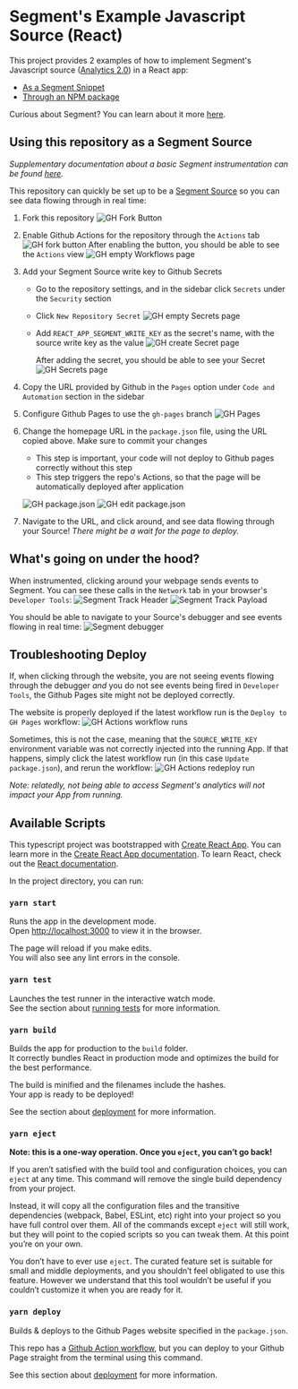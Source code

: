 # Segment's Example Javascript Source (React)

This project provides 2 examples of how to implement Segment's Javascript source ([Analytics 2.0](https://segment.com/docs/connections/sources/catalog/libraries/website/javascript/)) in a React app:

* [As a Segment Snippet](https://segment.com/docs/connections/sources/catalog/libraries/website/javascript/quickstart/)
* [Through an NPM package](https://github.com/segmentio/analytics-next#-using-as-an-npm-package)

Curious about Segment? You can learn about it more [here](https://segment.com/docs/getting-started/).

## Using this repository as a Segment Source

_Supplementary documentation about a basic Segment instrumentation can be found [here](https://segment.com/docs/getting-started/02-simple-install/)._

This repository can quickly be set up to be a [Segment Source](https://segment.com/docs/connections/sources/) so you can see data flowing through in real time:

1. Fork this repository 
![GH Fork Button](./public/readmeImages/ghForkButton.png)

2. Enable Github Actions for the repository through the `Actions` tab 
![GH fork button](./public/readmeImages/ghDisabledWorkflows.png)
After enabling the button, you should be able to see the `Actions` view
![GH empty Workflows page](./public/readmeImages/ghEmptyWorkflows.png)

3. Add your Segment Source write key to Github Secrets
    * Go to the repository settings, and in the sidebar click `Secrets` under the `Security` section
    * Click `New Repository Secret`
    ![GH empty Secrets page](./public/readmeImages/ghEmptySecrets.png)
    * Add `REACT_APP_SEGMENT_WRITE_KEY` as the secret's name, with the source write key as the value
    ![GH create Secret page](./public/readmeImages/ghNewSecret.png)

        After adding the secret, you should be able to see your Secret
        ![GH Secrets page](./public/readmeImages/ghSecrets.png)

4. Copy the URL provided by Github in the `Pages` option under `Code and Automation` section in the sidebar 

5. Configure Github Pages to use the `gh-pages` branch
![GH Pages](./public/readmeImages/ghPages.png)

6. Change the homepage URL in the `package.json` file, using the URL copied above. Make sure to commit your changes
    * This step is important, your code will not deploy to Github pages correctly without this step
    * This step triggers the repo's Actions, so that the page will be automatically deployed after application

    ![GH package.json](./public/readmeImages/ghPackageJson.png)
    ![GH edit package.json](./public/readmeImages/ghEditPackageJson.png)

7. Navigate to the URL, and click around, and see data flowing through your Source! _There might be a wait for the page to deploy._

## What's going on under the hood?
When instrumented, clicking around your webpage sends events to Segment. You can see these calls in the `Network` tab in your browser's `Developer Tools`:
![Segment Track Header](./public/readmeImages/segmentTrackHeader.png)
![Segment Track Payload](./public/readmeImages/segmentTrackPayload.png)

You should be able to navigate to your Source's debugger and see events flowing in real time:
![Segment debugger](./public/readmeImages/segmentDebugger.png)

## Troubleshooting Deploy
If, when clicking through the website, you are not seeing events flowing through the debugger _and_ you do not see events being fired in `Developer Tools`, the Github Pages site might not be deployed correctly.

The website is properly deployed if the latest workflow run is the `Deploy to GH Pages` workflow:
![GH Actions workflow runs](./public/readmeImages/ghPagesDeploy.png)

Sometimes, this is not the case, meaning that the `SOURCE_WRITE_KEY` environment variable was not correctly injected into the running App. If that happens, simply click the latest workflow run (in this case `Update package.json`), and rerun the workflow:
![GH Actions redeploy run](./public/readmeImages/ghPagesRedeploy.png)

_Note: relatedly, not being able to access Segment's analytics will not impact your App from running._


## Available Scripts
This typescript project was bootstrapped with [Create React App](https://github.com/facebook/create-react-app). You can learn more in the [Create React App documentation](https://facebook.github.io/create-react-app/docs/getting-started). To learn React, check out the [React documentation](https://reactjs.org/).

In the project directory, you can run:

### `yarn start`

Runs the app in the development mode.\
Open [http://localhost:3000](http://localhost:3000) to view it in the browser.

The page will reload if you make edits.\
You will also see any lint errors in the console.

### `yarn test`

Launches the test runner in the interactive watch mode.\
See the section about [running tests](https://facebook.github.io/create-react-app/docs/running-tests) for more information.

### `yarn build`

Builds the app for production to the `build` folder.\
It correctly bundles React in production mode and optimizes the build for the best performance.

The build is minified and the filenames include the hashes.\
Your app is ready to be deployed!

See the section about [deployment](https://facebook.github.io/create-react-app/docs/deployment) for more information.

### `yarn eject`

**Note: this is a one-way operation. Once you `eject`, you can’t go back!**

If you aren’t satisfied with the build tool and configuration choices, you can `eject` at any time. This command will remove the single build dependency from your project.

Instead, it will copy all the configuration files and the transitive dependencies (webpack, Babel, ESLint, etc) right into your project so you have full control over them. All of the commands except `eject` will still work, but they will point to the copied scripts so you can tweak them. At this point you’re on your own.

You don’t have to ever use `eject`. The curated feature set is suitable for small and middle deployments, and you shouldn’t feel obligated to use this feature. However we understand that this tool wouldn’t be useful if you couldn’t customize it when you are ready for it.

### `yarn deploy`

Builds & deploys to the Github Pages website specified in the `package.json`.

This repo has a [Github Action workflow](INSERT_LINK_TO_WORKFLOW_HERE), but you can deploy to your Github Page straight from the terminal using this command.

See this section about [deployment](https://github.com/tschaub/gh-pages#deploying-with-github-actions) for more information.
